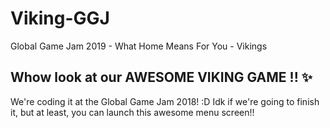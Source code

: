 # Viking-GGJ
Global Game Jam 2019 - What Home Means For You - Vikings

## Whow look at our AWESOME VIKING GAME !! :sparkles:

We're coding it at the Global Game Jam 2018! :D Idk if we're going to finish it, but at least, you can launch this awesome menu screen!!
